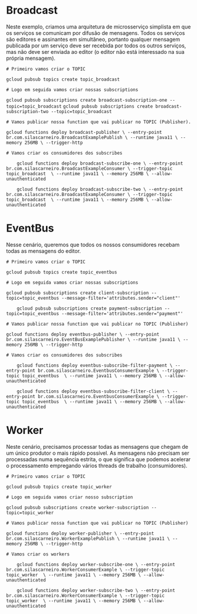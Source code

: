 # Broadcast

Neste exemplo, criamos uma arquitetura de microsserviço simplista em que os serviços se comunicam 
por difusão de mensagens. Todos os serviços são editores e assinantes em simultâneo, 
portanto qualquer mensagem publicada por um serviço deve ser recebida por todos os outros serviços, 
mas não deve ser enviada ao editor (o editor não está interessado na sua própria mensagem).

    # Primeiro vamos criar o TOPIC
`
gcloud pubsub topics create topic_broadcast
`

    # Logo em seguida vamos criar nossas subscriptions
`
gcloud pubsub subscriptions create broadcast-subscription-one --topic=topic_broadcast
`
`
gcloud pubsub subscriptions create broadcast-subscription-two --topic=topic_broadcast
`

    # Vamos publicar nossa function que vai publicar no TOPIC (Publisher).
`
gcloud functions deploy broadcast-publisher \
--entry-point br.com.silascarneiro.BroadcastExamplePublish \
--runtime java11 \
--memory 256MB \
--trigger-http
`

    # Vamos criar os consumidores dos subscribes
`    
gcloud functions deploy broadcast-subscribe-one \
--entry-point br.com.silascarneiro.BroadcastExampleConsumer \
--trigger-topic topic_broadcast  \
--runtime java11 \
--memory 256MB \
--allow-unauthenticated
`

`    
gcloud functions deploy broadcast-subscribe-two \
--entry-point br.com.silascarneiro.BroadcastExampleConsumer \
--trigger-topic topic_broadcast  \
--runtime java11 \
--memory 256MB \
--allow-unauthenticated
`

# EventBus

Nesse cenário, queremos que todos os nossos consumidores recebam todas as mensagens do editor.

    # Primeiro vamos criar o TOPIC
`
gcloud pubsub topics create topic_eventbus
`

    # Logo em seguida vamos criar nossas subscriptions
`
gcloud pubsub subscriptions create client-subscription --topic=topic_eventbus --message-filter='attributes.sender="client"'
`

`    
gcloud pubsub subscriptions create payment-subscription --topic=topic_eventbus --message-filter='attributes.sender="payment"'
`

    # Vamos publicar nossa function que vai publicar no TOPIC (Publisher)
`
gcloud functions deploy eventbus-publisher \
--entry-point br.com.silascarneiro.EventBusExamplePublisher \
--runtime java11 \
--memory 256MB \
--trigger-http
`

    # Vamos criar os consumidores dos subscribes

`    
gcloud functions deploy eventbus-subscribe-filter-payment \
--entry-point br.com.silascarneiro.EventbusConsumerExample \
--trigger-topic topic_eventbus  \
--runtime java11 \
--memory 256MB \
--allow-unauthenticated
`

`    
gcloud functions deploy eventbus-subscribe-filter-client \
--entry-point br.com.silascarneiro.EventbusConsumerExample \
--trigger-topic topic_eventbus  \
--runtime java11 \
--memory 256MB \
--allow-unauthenticated
`

# Worker

Neste cenário, precisamos processar todas as mensagens que chegam de um único produtor o mais rápido possível. 
As mensagens não precisam ser processadas numa sequência estrita, o que significa que podemos acelerar o 
processamento empregando vários threads de trabalho (consumidores).

    # Primeiro vamos criar o TOPIC
`
gcloud pubsub topics create topic_worker
`

    # Logo em seguida vamos criar nosso subscription
`
gcloud pubsub subscriptions create worker-subscription --topic=topic_worker
`

    # Vamos publicar nossa function que vai publicar no TOPIC (Publisher)
`
gcloud functions deploy worker-publisher \
--entry-point br.com.silascarneiro.WorkerExamplePublish \
--runtime java11 \
--memory 256MB \
--trigger-http
`

    # Vamos criar os workers

`    
gcloud functions deploy worker-subscribe-one \
--entry-point br.com.silascarneiro.WorkerConsumerExample \
--trigger-topic topic_worker  \
--runtime java11 \
--memory 256MB \
--allow-unauthenticated
`

`    
gcloud functions deploy worker-subscribe-two \
--entry-point br.com.silascarneiro.WorkerConsumerExample \
--trigger-topic topic_worker  \
--runtime java11 \
--memory 256MB \
--allow-unauthenticated
`